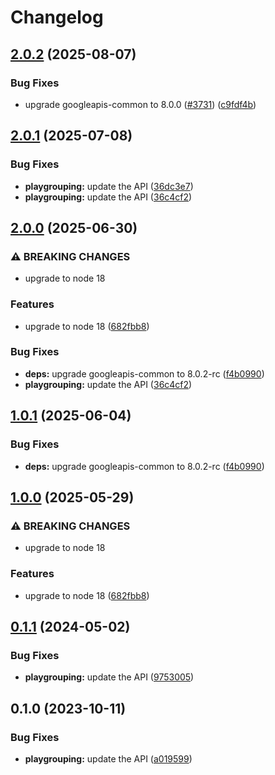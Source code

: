 # Changelog

## [2.0.2](https://github.com/googleapis/google-api-nodejs-client/compare/playgrouping-v2.0.1...playgrouping-v2.0.2) (2025-08-07)


### Bug Fixes

* upgrade googleapis-common to 8.0.0  ([#3731](https://github.com/googleapis/google-api-nodejs-client/issues/3731)) ([c9fdf4b](https://github.com/googleapis/google-api-nodejs-client/commit/c9fdf4b34d6c9bcf608eee35dd281d4680be9797))

## [2.0.1](https://github.com/googleapis/google-api-nodejs-client/compare/playgrouping-v2.0.0...playgrouping-v2.0.1) (2025-07-08)


### Bug Fixes

* **playgrouping:** update the API ([36dc3e7](https://github.com/googleapis/google-api-nodejs-client/commit/36dc3e76f53d70efafdf0141457101a252dfcf0f))
* **playgrouping:** update the API ([36c4cf2](https://github.com/googleapis/google-api-nodejs-client/commit/36c4cf28e4f439b927537f2ef2285ca0660edd78))

## [2.0.0](https://github.com/googleapis/google-api-nodejs-client/compare/playgrouping-v1.0.1...playgrouping-v2.0.0) (2025-06-30)


### ⚠ BREAKING CHANGES

* upgrade to node 18

### Features

* upgrade to node 18 ([682fbb8](https://github.com/googleapis/google-api-nodejs-client/commit/682fbb869189ae92b3e9a194d37d0548af0c1f92))


### Bug Fixes

* **deps:** upgrade googleapis-common to 8.0.2-rc ([f4b0990](https://github.com/googleapis/google-api-nodejs-client/commit/f4b099071040cfbcfe4a2e7d487d45ee93b369e0))
* **playgrouping:** update the API ([36c4cf2](https://github.com/googleapis/google-api-nodejs-client/commit/36c4cf28e4f439b927537f2ef2285ca0660edd78))

## [1.0.1](https://github.com/googleapis/google-api-nodejs-client/compare/playgrouping-v1.0.0...playgrouping-v1.0.1) (2025-06-04)


### Bug Fixes

* **deps:** upgrade googleapis-common to 8.0.2-rc ([f4b0990](https://github.com/googleapis/google-api-nodejs-client/commit/f4b099071040cfbcfe4a2e7d487d45ee93b369e0))

## [1.0.0](https://github.com/googleapis/google-api-nodejs-client/compare/playgrouping-v0.1.1...playgrouping-v1.0.0) (2025-05-29)


### ⚠ BREAKING CHANGES

* upgrade to node 18

### Features

* upgrade to node 18 ([682fbb8](https://github.com/googleapis/google-api-nodejs-client/commit/682fbb869189ae92b3e9a194d37d0548af0c1f92))

## [0.1.1](https://github.com/googleapis/google-api-nodejs-client/compare/playgrouping-v0.1.0...playgrouping-v0.1.1) (2024-05-02)


### Bug Fixes

* **playgrouping:** update the API ([9753005](https://github.com/googleapis/google-api-nodejs-client/commit/9753005a61f6aeaab0e433f2691b635508721923))

## 0.1.0 (2023-10-11)


### Bug Fixes

* **playgrouping:** update the API ([a019599](https://github.com/googleapis/google-api-nodejs-client/commit/a0195992d1d0eabd978ef93e8216d8c2231076af))
